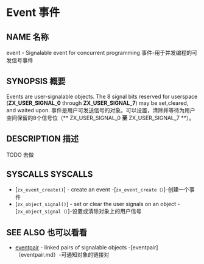  
# Event  事件 

 
## NAME  名称 

event - Signalable event for concurrent programming  事件-用于并发编程的可发信号事件

 
## SYNOPSIS  概要 

Events are user-signalable objects. The 8 signal bits reserved for userspace (**ZX_USER_SIGNAL_0** through **ZX_USER_SIGNAL_7**) may be set,cleared, and waited upon. 事件是用户可发送信号的对象。可以设置，清除并等待为用户空间保留的8个信号位（** ZX_USER_SIGNAL_0 **至** ZX_USER_SIGNAL_7 **）。

 
## DESCRIPTION  描述 

TODO  去做

 
## SYSCALLS  SYSCALLS 

 
 - [`zx_event_create()`] - create an event  -[`zx_event_create（）`]-创建一个事件
 - [`zx_object_signal()`] - set or clear the user signals on an object  -[`zx_object_signal（）`]-设置或清除对象上的用户信号

 
## SEE ALSO  也可以看看 

 
 - [eventpair](eventpair.md) - linked pairs of signalable objects  -[eventpair]（eventpair.md）-可通知对象的链接对

